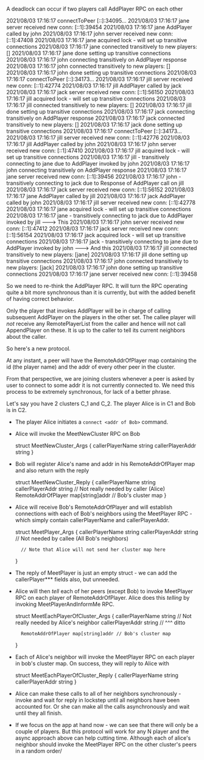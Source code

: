 A deadlock can occur if two players call AddPlayer RPC on each other

2021/08/03 17:16:17 connectToPeer [::]:34095...
2021/08/03 17:16:17 jane server received new conn: [::1]:39454
2021/08/03 17:16:17 jane AddPlayer called by john
2021/08/03 17:16:17 john server received new conn: [::1]:47408
2021/08/03 17:16:17 jane acquired lock - will set up transitive connections
2021/08/03 17:16:17 jane connected transitively to new players: []
2021/08/03 17:16:17 jane done setting up transitive connections
2021/08/03 17:16:17 john connecting transitively on AddPlayer response
2021/08/03 17:16:17 john connected transitively to new players: []
2021/08/03 17:16:17 john done setting up transitive connections
2021/08/03 17:16:17 connectToPeer [::]:34173...
2021/08/03 17:16:17 jill server received new conn: [::1]:42774
2021/08/03 17:16:17 jill AddPlayer called by jack
2021/08/03 17:16:17 jack server received new conn: [::1]:56150
2021/08/03 17:16:17 jill acquired lock - will set up transitive connections
2021/08/03 17:16:17 jill connected transitively to new players: []
2021/08/03 17:16:17 jill done setting up transitive connections
2021/08/03 17:16:17 jack connecting transitively on AddPlayer response
2021/08/03 17:16:17 jack connected transitively to new players: []
2021/08/03 17:16:17 jack done setting up transitive connections
2021/08/03 17:16:17 connectToPeer [::]:34173...
2021/08/03 17:16:17 jill server received new conn: [::1]:42776
2021/08/03 17:16:17 jill AddPlayer called by john
2021/08/03 17:16:17 john server received new conn: [::1]:47410
2021/08/03 17:16:17 jill acquired lock - will set up transitive connections
2021/08/03 17:16:17 jill - transitively connecting to jane due to AddPlayer invoked by john
2021/08/03 17:16:17 john connecting transitively on AddPlayer response
2021/08/03 17:16:17 jane server received new conn: [::1]:39456
2021/08/03 17:16:17 john - transitively connecting to jack due to Response of AddPlayer call on jill
2021/08/03 17:16:17 jack server received new conn: [::1]:56152
2021/08/03 17:16:17 jane AddPlayer called by jill
2021/08/03 17:16:17 jack AddPlayer called by john
2021/08/03 17:16:17 jill server received new conn: [::1]:42778
2021/08/03 17:16:17 jane acquired lock - will set up transitive connections
2021/08/03 17:16:17 jane - transitively connecting to jack due to AddPlayer invoked by jill  ---> This
2021/08/03 17:16:17 john server received new conn: [::1]:47412
2021/08/03 17:16:17 jack server received new conn: [::1]:56154
2021/08/03 17:16:17 jack acquired lock - will set up transitive connections
2021/08/03 17:16:17 jack - transitively connecting to jane due to AddPlayer invoked by john  ---> And this
2021/08/03 17:16:17 jill connected transitively to new players: [jane]
2021/08/03 17:16:17 jill done setting up transitive connections
2021/08/03 17:16:17 john connected transitively to new players: [jack]
2021/08/03 17:16:17 john done setting up transitive connections
2021/08/03 17:16:17 jane server received new conn: [::1]:39458

So we need to re-think the AddPlayer RPC. It will turn the RPC operating quite a bit more synchronous than it is currently, but with the added benefit of having correct behavior.

Only the player that invokes AddPlayer will be in charge of calling subsequent AddPlayer on the
players in the other set.  The callee player will _not_ receive any RemotePlayerList from the caller
and hence will not call AppendPlayer on these. It is up to the caller to tell its current neighbors
about the caller.

So here's a new protocol.


At any instant, a peer will have the RemoteAddrOfPlayer map containing the id (the player name) and the addr
of every other peer in the cluster.

From that perspective, we are joining clusters whenever a peer is asked by user to connect to some addr it is
not currently connected to. We need this process to be extremely synchronous, for lack of a better phrase.

Let's say you have 2 clusters C_1 and C_2. The player Alice is in C1 and Bob is in C2.

- The player Alice initiates a `connect <addr of Bob>` command.
- Alice will invoke the MeetNewCluster RPC on Bob

	struct MeetNewCluster_Args {
		callerPlayerName string
		callerPlayerAddr string
	}

- Bob will register Alice's name and addr in his RemoteAddrOfPlayer map and also return with the reply

	struct MeetNewCluster_Reply {
		callerPlayerName string
		callerPlayerAddr string			// Not really needed by caller (Alice)
		RemoteAddrOfPlayer map[string]addr	// Bob's cluster map
	}

- Alice will receive Bob's RemoteAddrOfPlayer and will establish connections with each of Bob's neighbors
  using the MeetPlayer RPC - which simply contain callerPlayerName and callerPlayerAddr.

	struct MeetPlayer_Args {
		callerPlayerName string
		callerPlayerAddr string // Not needed by callee (All Bob's neighbors)

		// Note that Alice will not send her cluster map here
	}

- The reply of MeetPlayer is just an empty struct - we can add the callerPlayer*** fields also, but unneeded.

- Alice will then *tell* each of her peers (except Bob) to invoke MeetPlayer RPC on each player of
  RemoteAddrOfPlayer. Alice does this *telling* by invoking MeetPlayerAndInformMe RPC.

	struct MeetEachPlayerOfCluster_Args {
		callerPlayerName string // Not really needed by Alice's neighbor
		callerPlayerAddr string // ^^^ ditto

		RemoteAddrOfPlayer map[string]addr // Bob's cluster map
	}


- Each of Alice's neighbor will invoke the MeetPlayer RPC on each player in bob's cluster map. On success,
  they will reply to Alice with

	struct MeetEachPlayerOfCluster_Reply {
		callerPlayerName string
		callerPlayerAddr string
	}

- Alice can make these calls to all of her neighbors synchronously - invoke and wait for reply in lockstep
  until all neighbors have been accounted for. Or she can make all the calls asynchronously and wait until
  they all finish.

- If we focus on the app at hand now - we can see that there will only be a couple of players. But this
  protocol will work for any N player and the async approach above can help cutting time. Although each of
  alice's neighbor should invoke the MeetPlayer RPC on the other cluster's peers in a random order/
